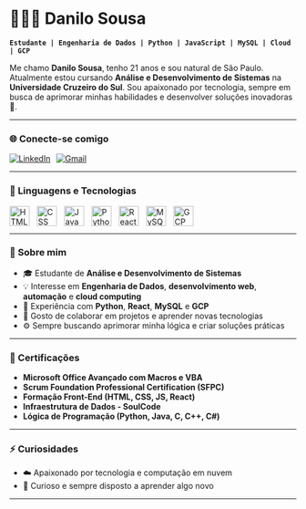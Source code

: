 # 👨🏽‍💻 Danilo Sousa

**`Estudante | Engenharia de Dados | Python | JavaScript | MySQL | Cloud | GCP `**

Me chamo **Danilo Sousa**, tenho 21 anos e sou natural de São Paulo.  
Atualmente estou cursando **Análise e Desenvolvimento de Sistemas** na **Universidade Cruzeiro do Sul**. 
Sou apaixonado por tecnologia, sempre em busca de aprimorar minhas habilidades e desenvolver soluções inovadoras 🚀.  

---

### 🌐 Conecte-se comigo

<div style="display: flex; gap: 10px;">
  <a href="https://www.linkedin.com/in/danilo-sousa-9a794326b/" target="_blank">
    <img 
      alt="LinkedIn" 
      title="Visite meu perfil no LinkedIn" 
      src="https://img.shields.io/badge/-LinkedIn-0A66C2?style=for-the-badge&logo=linkedin&logoColor=white"
    />
  </a>

  <a href="https://mail.google.com/mail/?view=cm&fs=1&to=dssdanilo45@gmail.com&su=Contato%20via%20GitHub&body=Olá%20Danilo,%20tudo%20bem?%20Vi%20seu%20perfil%20no%20GitHub%20e%20gostaria%20de%20entrar%20em%20contato.">
    <img 
      alt="Gmail" 
      title="Envie-me um e-mail" 
      src="https://img.shields.io/badge/-Gmail-D14836?style=for-the-badge&logo=gmail&logoColor=white"
    />
  </a>
</div>

---

### 🧠 Linguagens e Tecnologias

<img align="left" alt="HTML" title="HTML" width="35px" style="padding-right:10px;" src="https://cdn.jsdelivr.net/gh/devicons/devicon/icons/html5/html5-original.svg"/>
<img align="left" alt="CSS" title="CSS" width="35px" style="padding-right:10px;" src="https://cdn.jsdelivr.net/gh/devicons/devicon/icons/css3/css3-original.svg"/>
<img align="left" alt="JavaScript" title="JavaScript" width="35px" style="padding-right:10px;" src="https://cdn.jsdelivr.net/gh/devicons/devicon/icons/javascript/javascript-original.svg"/>
<img align="left" alt="Python" title="Python" width="35px" style="padding-right:10px;" src="https://cdn.jsdelivr.net/gh/devicons/devicon/icons/python/python-original.svg"/>
<img align="left" alt="React" title="React" width="35px" style="padding-right:10px;" src="https://cdn.jsdelivr.net/gh/devicons/devicon/icons/react/react-original.svg"/>
<img align="left" alt="MySQL" title="MySQL" width="35px" style="padding-right:10px;" src="https://cdn.jsdelivr.net/gh/devicons/devicon/icons/mysql/mysql-original.svg"/>
<img align="left" alt="GCP" title="Google Cloud Platform" width="35px" style="padding-right:10px;" src="https://cdn.jsdelivr.net/gh/devicons/devicon/icons/googlecloud/googlecloud-original.svg"/>

<br/>
<br/>

---

### 🚀 Sobre mim

- 🎓 Estudante de **Análise e Desenvolvimento de Sistemas**
- 💡 Interesse em **Engenharia de Dados**, **desenvolvimento web**, **automação** e **cloud computing**
- 🧩 Experiência com **Python**, **React**, **MySQL** e **GCP**
- 🤝 Gosto de colaborar em projetos e aprender novas tecnologias
- ⚙️ Sempre buscando aprimorar minha lógica e criar soluções práticas

---

### 🧾 Certificações

- **Microsoft Office Avançado com Macros e VBA**
- **Scrum Foundation Professional Certification (SFPC)**
- **Formação Front-End (HTML, CSS, JS, React)**
- **Infraestrutura de Dados - SoulCode**
- **Lógica de Programação (Python, Java, C, C++, C#)**

---

### ⚡ Curiosidades
- ☁️ Apaixonado por tecnologia e computação em nuvem  
- 🧠 Curioso e sempre disposto a aprender algo novo  

---
